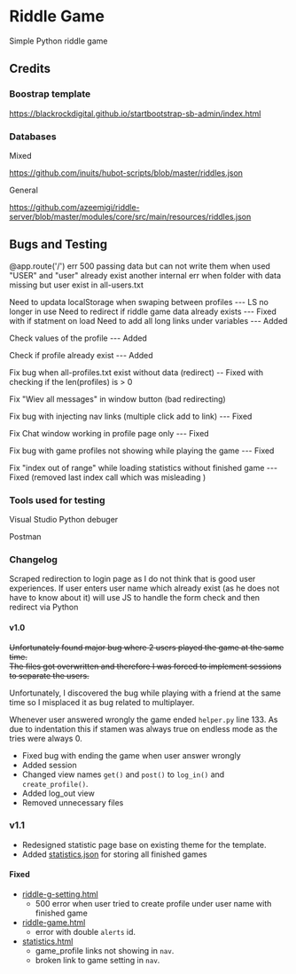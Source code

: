 # Riddle Game

Simple Python riddle game

## Credits

### Boostrap template

https://blackrockdigital.github.io/startbootstrap-sb-admin/index.html

### Databases

Mixed

https://github.com/inuits/hubot-scripts/blob/master/riddles.json

General

https://github.com/azeemigi/riddle-server/blob/master/modules/core/src/main/resources/riddles.json


## Bugs and Testing

@app.route('/')
err 500 passing data but can not write them when used "USER" and "user" already exist
another internal err when folder with data missing but user exist in all-users.txt


Need to updata localStorage when swaping between profiles --- LS no longer in use
Need to redirect if riddle game data already exists --- Fixed with if statment on load
Need to add all long links under variables --- Added

Check values of the profile --- Added

Check if profile already exist --- Added

Fix bug when all-profiles.txt exist without data (redirect) --  Fixed with checking if the len(profiles) is > 0

Fix "Wiev all messages" in window button (bad redirecting)

Fix bug with injecting nav links (multiple click add to link) --- Fixed

Fix Chat window working in profile page only --- Fixed

Fix bug with game profiles not showing while playing the game --- Fixed

Fix "index out of range" while loading statistics without finished game --- Fixed (removed last index call which was misleading )

### Tools used for testing

Visual Studio Python debuger

Postman

### Changelog

Scraped redirection to login page as I do not think that is good user experiences.
If user enters user name which already exist (as he does not have to know about it)
will use JS to handle the form check and then redirect via Python

#### v1.0

<strike>Unfortunately found major bug where 2 users played the game at the same time.  
The files got overwritten and therefore I was forced to implement sessions to separate the users.</strike>

Unfortunately, I discovered the bug while playing with a friend at the same time so I misplaced it as bug related to multiplayer.

Whenever user answered wrongly the game ended `helper.py` line 133. As due to indentation this if stamen was always true on endless mode as the tries were always 0.

- Fixed bug with ending the game when user answer wrongly
- Added session
- Changed view names `get()` and `post()` to `log_in()` and `create_profile()`.
- Added log_out view
- Removed unnecessary files

### v1.1

- Redesigned statistic page base on existing theme for the template.
- Added [statistics.json](/data/riddle-game/statistics.json) for storing all finished games

#### Fixed

- [riddle-g-setting.html](/templates/riddle-g-setting.html)
  - 500 error when user tried to create profile under user name with finished game
- [riddle-game.html](/templates/riddle-game.html)
	- error with double `alerts` id.
- [statistics.html](/templates/statistics.html)
	- game_profile links not showing in `nav`.
	- broken link to game setting in `nav`.